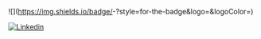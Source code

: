 ![<Badge Name>](https://img.shields.io/badge/<Badge Text>-<Background Color>?style=for-the-badge&logo=<Icon Name>&logoColor=<Logo Color>)

 <a href="https://www.linkedin.com/in/justin-schadwill-44bb6b234/"><img src="https://res.cloudinary.com/practicaldev/image/fetch/s--chf73s-H--/c_limit%2Cf_auto%2Cfl_progressive%2Cq_auto%2Cw_880/https://img.shields.io/badge/Linked_In-0077B5%3Fstyle%3Dfor-the-badge%26logo%3DLinkedIn%26logoColor%3Dwhite" alt="Linkedin" style="align-items: center;"></a>
  
